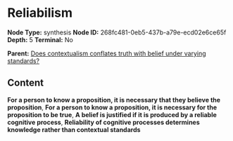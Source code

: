 # Reliabilism

**Node Type:** synthesis
**Node ID:** 268fc481-0eb5-437b-a79e-ecd02e6ce65f
**Depth:** 5
**Terminal:** No

**Parent:** [Does contextualism conflates truth with belief under varying standards?](does-contextualism-conflates-truth-with-belief-under-varying-standards-antithesis-12051ec7-df41-4481-9282-0b5414f0d1c6.md)

## Content

**For a person to know a proposition, it is necessary that they believe the proposition**, **For a person to know a proposition, it is necessary for the proposition to be true**, **A belief is justified if it is produced by a reliable cognitive process**, **Reliability of cognitive processes determines knowledge rather than contextual standards**
